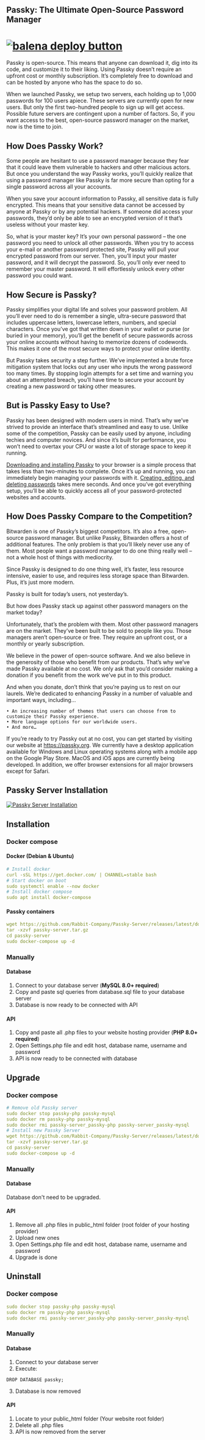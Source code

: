 ## Passky: The Ultimate Open-Source Password Manager
# [![balena deploy button](https://www.balena.io/deploy.svg)](https://dashboard.balena-cloud.com/deploy?repoUrl=https%3A%2F%2Fgithub.com%2FKore-Development%2FPassky-Server)
Passky is open-source. This means that anyone can download it, dig into its code, and customize it to their liking. Using Passky doesn’t require an upfront cost or monthly subscription. It’s completely free to download and can be hosted by anyone who has the space to do so.

When we launched Passky, we setup two servers, each holding up to 1,000 passwords for 100 users apiece. These servers are currently open for new users. But only the first two-hundred people to sign up will get access. Possible future servers are contingent upon a number of factors. So, if you want access to the best, open-source password manager on the market, now is the time to join.

## How Does Passky Work?

Some people are hesitant to use a password manager because they fear that it could leave them vulnerable to hackers and other malicious actors. But once you understand the way Passky works, you’ll quickly realize that using a password manager like Passky is far more secure than opting for a single password across all your accounts.

When you save your account information to Passky, all sensitive data is fully encrypted. This means that your sensitive data cannot be accessed by anyone at Passky or by any potential hackers. If someone did access your passwords, they’d only be able to see an encrypted version of it that’s useless without your master key.

So, what is your master key? It’s your own personal password – the one password you need to unlock all other passwords. When you try to access your e-mail or another password protected site, Passky will pull your encrypted password from our server. Then, you’ll input your master password, and it will decrypt the password. So, you’ll only ever need to remember your master password. It will effortlessly unlock every other password you could want.

## How Secure is Passky?

Passky simplifies your digital life and solves your password problem. All you’ll ever need to do is remember a single, ultra-secure password that includes uppercase letters, lowercase letters, numbers, and special characters. Once you’ve got that written down in your wallet or purse (or buried in your memory), you’ll get the benefit of secure passwords across your online accounts without having to memorize dozens of codewords. This makes it one of the most secure ways to protect your online identity.

But Passky takes security a step further. We’ve implemented a brute force mitigation system that locks out any user who inputs the wrong password too many times. By stopping login attempts for a set time and warning you about an attempted breach, you’ll have time to secure your account by creating a new password or taking other measures.

## But is Passky Easy to Use?

Passky has been designed with modern users in mind. That’s why we’ve strived to provide an interface that’s streamlined and easy to use. Unlike some of the competition, Passky can be easily used by anyone, including techies and computer novices. And since it’s built for performance, you won’t need to overtax your CPU or waste a lot of storage space to keep it running.

[Downloading and installing Passky](https://www.youtube.com/watch?v=efi1GXv52iI) to your browser is a simple process that takes less than two-minutes to complete. Once it’s up and running, you can immediately begin managing your passwords with it. [Creating, editing, and deleting passwords](https://www.youtube.com/watch?v=8YCkCDm5NkQ) takes mere seconds. And once you’ve got everything setup, you’ll be able to quickly access all of your password-protected websites and accounts.

## How Does Passky Compare to the Competition?

Bitwarden is one of Passky’s biggest competitors. It’s also a free, open-source password manager. But unlike Passky, Bitwarden offers a host of additional features. The only problem is that you’ll likely never use any of them. Most people want a password manager to do one thing really well – not a whole host of things with mediocrity.

Since Passky is designed to do one thing well, it’s faster, less resource intensive, easier to use, and requires less storage space than Bitwarden. Plus, it’s just more modern.

Passky is built for today’s users, not yesterday’s.

But how does Passky stack up against other password managers on the market today?

Unfortunately, that’s the problem with them. Most other password managers are on the market. They’ve been built to be sold to people like you. Those managers aren’t open-source or free. They require an upfront cost, or a monthly or yearly subscription.

We believe in the power of open-source software. And we also believe in the generosity of those who benefit from our products. That’s why we’ve made Passky available at no cost. We only ask that you’d consider making a donation if you benefit from the work we’ve put in to this product.

And when you donate, don’t think that you’re paying us to rest on our laurels. We’re dedicated to enhancing Passky in a number of valuable and important ways, including…

    • An increasing number of themes that users can choose from to customize their Passky experience.
    • More language options for our worldwide users.
    • And more…

If you’re ready to try Passky out at no cost, you can get started by visiting our website at https://passky.org. We currently have a desktop application available for Windows and Linux operating systems along with a mobile app on the Google Play Store. MacOS and iOS apps are currently being developed. In addition, we offer browser extensions for all major browsers except for Safari.

## Passky Server Installation
[![Passky Server Installation](https://img.youtube.com/vi/NLggfKS7qP8/0.jpg)](https://www.youtube.com/watch?v=NLggfKS7qP8 "Click to watch!")

## Installation

### Docker compose
#### Docker (Debian & Ubuntu)
```yaml
# Install docker
curl -sSL https://get.docker.com/ | CHANNEL=stable bash
# Start docker on boot
sudo systemctl enable --now docker
# Install docker compose
sudo apt install docker-compose
```
#### Passky containers
```yaml
wget https://github.com/Rabbit-Company/Passky-Server/releases/latest/download/passky-server.tar.gz
tar -xzvf passky-server.tar.gz
cd passky-server
sudo docker-compose up -d
```
### Manually
#### Database
1. Connect to your database server (**MySQL 8.0+ required**)
2. Copy and paste sql queries from database.sql file to your database server
3. Database is now ready to be connected with API

#### API
1. Copy and paste all .php files to your website hosting provider (**PHP 8.0+ required**)
2. Open Settings.php file and edit host, database name, username and password
3. API is now ready to be connected with database

## Upgrade

### Docker compose
```yaml
# Remove old Passky server
sudo docker stop passky-php passky-mysql
sudo docker rm passky-php passky-mysql
sudo docker rmi passky-server_passky-php passky-server_passky-mysql
# Install new Passky Server
wget https://github.com/Rabbit-Company/Passky-Server/releases/latest/download/passky-server.tar.gz
tar -xzvf passky-server.tar.gz
cd passky-server
sudo docker-compose up -d
```
### Manually
#### Database
Database don't need to be upgraded.

#### API
1. Remove all .php files in public_html folder (root folder of your hosting provider)
2. Upload new ones
3. Open Settings.php file and edit host, database name, username and password
4. Upgrade is done

## Uninstall

### Docker compose
```yaml
sudo docker stop passky-php passky-mysql
sudo docker rm passky-php passky-mysql
sudo docker rmi passky-server_passky-php passky-server_passky-mysql
```
### Manually
#### Database
1. Connect to your database server
2. Execute:
```mysql
DROP DATABASE passky;
```
3. Database is now removed

#### API
1. Locate to your public_html folder (Your website root folder)
2. Delete all .php files
3. API is now removed from the server
